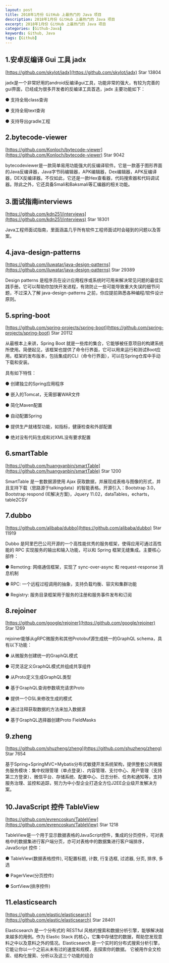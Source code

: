 ```yaml
---
layout: post
title: 2018年1月份 GitHub 上最热门的 Java 项目
description: 2018年1月份 GitHub 上最热门的 Java 项目
excerpt: 2018年1月份 GitHub 上最热门的 Java 项目
categories: [Github-Java]
keywords: Github, Java
tags: [Github]
---
```


## 1.安卓反编译 Gui 工具 jadx

[https://github.com/skylot/jadx](https://github.com/skylot/jadx) Star 13804

jadx是一个非常好用的android反编译gui工具，功能非常的强大，有较为完善的gui界面，已经成为很多开发者的反编译工具首选，jadx 主要功能如下：

● 支持全局class查询

● 支持全局text查询

● 支持导出gradle工程


## 2.bytecode-viewer

[https://github.com/Konloch/bytecode-viewer](https://github.com/Konloch/bytecode-viewer) Star 9042

bytecodeviewer是一款简单易用功能强大的反编译软件。它是一款基于图形界面的Java反编译器，Java字节码编辑器，APK编辑器，Dex编辑器，APK反编译器，DEX反编译器。不仅如此，它还是一款Hex查看器，代码搜索器和代码调试器。除此之外，它还具备Smali和Baksmali等汇编器的相关功能。

## 3.面试指南interviews

[https://github.com/kdn251/interviews](https://github.com/kdn251/interviews) Star 18301

Java工程师面试指南，里面涵盖几乎所有软件工程师面试时会碰到的问题以及答案。


## 4.java-design-patterns

[https://github.com/iluwatar/java-design-patterns](https://github.com/iluwatar/java-design-patterns) Star 29389

Design patterns 是程序员在设计应用程序或系统时可用来解决常见问题的最佳实践手册。它可以帮助你加快开发进程，有效防止一些可能导致重大失误的细节问题，不过深入了解 java-design-patterns 之前，你应提前熟悉各种编程/软件设计原则。


## 5.spring-boot

[https://github.com/spring-projects/spring-boot](https://github.com/spring-projects/spring-boot)  Star 20112

从最根本上来讲，Spring Boot 就是一些库的集合，它能够被任意项目的构建系统所使用。简便起见，该框架也提供了命令行界面，它可以用来运行和测试Boot应用。框架的发布版本，包括集成的CLI（命令行界面），可以在Spring仓库中手动下载和安装。

具有如下特性：

● 创建独立的Spring应用程序

● 嵌入的Tomcat，无需部署WAR文件

● 简化Maven配置

● 自动配置Spring

● 提供生产就绪型功能，如指标，健康检查和外部配置

● 绝对没有代码生成和对XML没有要求配置


## 6.smartTable

[https://github.com/huangyanbin/smartTable](https://github.com/huangyanbin/smartTable) Star 1200

SmartTable 是一套数据源使用 Ajax 获取数据，并展现成表格与图像的形式，并且支持下载（思路源于talkingdata）的智能表格。开源引入：Bootstrap 3.0，Bootstrap respond (IE解决方案)，Jquery 11.02，dataTables，echarts，table2CSV


## 7.dubbo

[https://github.com/alibaba/dubbo](https://github.com/alibaba/dubbo) Star 11919


Dubbo 是阿里巴巴公司开源的一个高性能优秀的服务框架，使得应用可通过高性能的 RPC 实现服务的输出和输入功能，可以和 Spring 框架无缝集成。主要核心部件：

● Remoting: 网络通信框架，实现了 sync-over-async 和 request-response 消息机制

● RPC: 一个远程过程调用的抽象，支持负载均衡、容灾和集群功能

● Registry: 服务目录框架用于服务的注册和服务事件发布和订阅


## 8.rejoiner

[https://github.com/google/rejoiner](https://github.com/google/rejoiner) Star 1269

rejoiner能够从gRPC微服务和其他Protobuf源生成统一的GraphQL schema，具有以下功能：

● 从微服务创建统一的GraphQL模式

● 可灵活定义GraphQL模式并组成共享组件

● 从Proto定义生成GraphQL类型

● 基于GraphQL查询参数填充请求Proto

● 提供一个DSL来修改生成的模式

● 通过注释获取数据的方法来加入数据源

● 基于GraphQL选择器创建Proto FieldMasks

## 9.zheng

[https://github.com/shuzheng/zheng](https://github.com/shuzheng/zheng) Star 7654


基于Spring+SpringMVC+Mybatis分布式敏捷开发系统架构，提供整套公共微服务服务模块：集中权限管理（单点登录）、内容管理、支付中心、用户管理（支持第三方登录）、微信平台、存储系统、配置中心、日志分析、任务和通知等，支持服务治理、监控和追踪，努力为中小型企业打造全方位J2EE企业级开发解决方案。


## 10.JavaScript 控件 TableView

[https://github.com/evrencoskun/TableView](https://github.com/evrencoskun/TableView) Star 1218

TableView是一个用于显示数据表格的JavaScript控件，集成的分页控件，可对表格中的数据集进行客户端分页，亦可对表格中的数据集进行客户端排序，JavaScript 控件：

● TableView(数据表格控件), 可配置标题, 计数, 行复选框, 过滤器, 分页, 排序, 多选

● PagerView(分页控件)

● SortView(排序控件)


## 11.elasticsearch

[https://github.com/elastic/elasticsearch](https://github.com/elastic/elasticsearch) Star 28401


Elasticsearch 是一个分布式的 RESTful 风格的搜索和数据分析引擎，能够解决越来越多的用例。作为 Elastic Stack 的核心，它集中存储您的数据，帮助您发现意料之中以及意料之外的情况。Elasticsearch 是一个实时的分布式搜索分析引擎， 它能让你以一个之前从未有过的速度和规模，去探索你的数据。 它被用作全文检索、结构化搜索、分析以及这三个功能的组合

